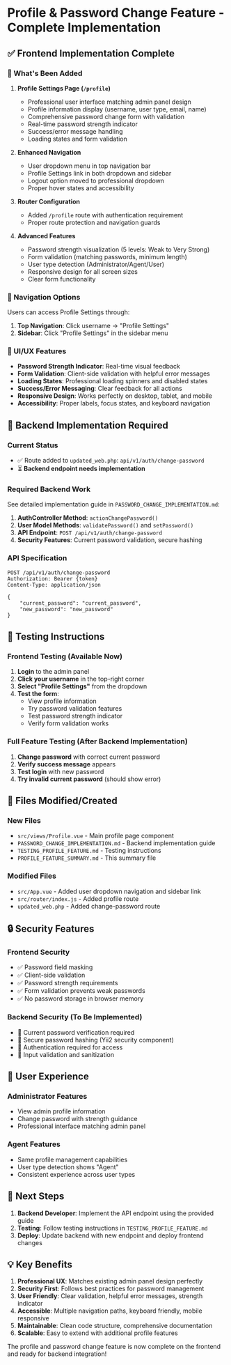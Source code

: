 # Profile & Password Change Feature - Complete Implementation

## ✅ Frontend Implementation Complete

### 🎯 What's Been Added

1. **Profile Settings Page (`/profile`)**
   - Professional user interface matching admin panel design
   - Profile information display (username, user type, email, name)
   - Comprehensive password change form with validation
   - Real-time password strength indicator
   - Success/error message handling
   - Loading states and form validation

2. **Enhanced Navigation**
   - User dropdown menu in top navigation bar
   - Profile Settings link in both dropdown and sidebar
   - Logout option moved to professional dropdown
   - Proper hover states and accessibility

3. **Router Configuration**
   - Added `/profile` route with authentication requirement
   - Proper route protection and navigation guards

4. **Advanced Features**
   - Password strength visualization (5 levels: Weak to Very Strong)
   - Form validation (matching passwords, minimum length)
   - User type detection (Administrator/Agent/User)
   - Responsive design for all screen sizes
   - Clear form functionality

### 🔗 Navigation Options
Users can access Profile Settings through:
1. **Top Navigation**: Click username → "Profile Settings"
2. **Sidebar**: Click "Profile Settings" in the sidebar menu

### 🎨 UI/UX Features
- **Password Strength Indicator**: Real-time visual feedback
- **Form Validation**: Client-side validation with helpful error messages
- **Loading States**: Professional loading spinners and disabled states
- **Success/Error Messaging**: Clear feedback for all actions
- **Responsive Design**: Works perfectly on desktop, tablet, and mobile
- **Accessibility**: Proper labels, focus states, and keyboard navigation

## 🔧 Backend Implementation Required

### Current Status
- ✅ Route added to `updated_web.php`: `api/v1/auth/change-password`
- ⏳ **Backend endpoint needs implementation**

### Required Backend Work
See detailed implementation guide in `PASSWORD_CHANGE_IMPLEMENTATION.md`:

1. **AuthController Method**: `actionChangePassword()`
2. **User Model Methods**: `validatePassword()` and `setPassword()`
3. **API Endpoint**: `POST /api/v1/auth/change-password`
4. **Security Features**: Current password validation, secure hashing

### API Specification
```
POST /api/v1/auth/change-password
Authorization: Bearer {token}
Content-Type: application/json

{
    "current_password": "current_password",
    "new_password": "new_password"
}
```

## 🧪 Testing Instructions

### Frontend Testing (Available Now)
1. **Login** to the admin panel
2. **Click your username** in the top-right corner
3. **Select "Profile Settings"** from the dropdown
4. **Test the form**:
   - View profile information
   - Try password validation features
   - Test password strength indicator
   - Verify form validation works

### Full Feature Testing (After Backend Implementation)
1. **Change password** with correct current password
2. **Verify success message** appears
3. **Test login** with new password
4. **Try invalid current password** (should show error)

## 📁 Files Modified/Created

### New Files
- `src/views/Profile.vue` - Main profile page component
- `PASSWORD_CHANGE_IMPLEMENTATION.md` - Backend implementation guide
- `TESTING_PROFILE_FEATURE.md` - Testing instructions
- `PROFILE_FEATURE_SUMMARY.md` - This summary file

### Modified Files
- `src/App.vue` - Added user dropdown navigation and sidebar link
- `src/router/index.js` - Added profile route
- `updated_web.php` - Added change-password route

## 🔒 Security Features

### Frontend Security
- ✅ Password field masking
- ✅ Client-side validation
- ✅ Password strength requirements
- ✅ Form validation prevents weak passwords
- ✅ No password storage in browser memory

### Backend Security (To Be Implemented)
- 🔄 Current password verification required
- 🔄 Secure password hashing (Yii2 security component)
- 🔄 Authentication required for access
- 🔄 Input validation and sanitization

## 🎯 User Experience

### Administrator Features
- View admin profile information
- Change password with strength guidance
- Professional interface matching admin panel

### Agent Features
- Same profile management capabilities
- User type detection shows "Agent"
- Consistent experience across user types

## 🚀 Next Steps

1. **Backend Developer**: Implement the API endpoint using the provided guide
2. **Testing**: Follow testing instructions in `TESTING_PROFILE_FEATURE.md`
3. **Deploy**: Update backend with new endpoint and deploy frontend changes

## 💡 Key Benefits

1. **Professional UX**: Matches existing admin panel design perfectly
2. **Security First**: Follows best practices for password management
3. **User Friendly**: Clear validation, helpful error messages, strength indicator
4. **Accessible**: Multiple navigation paths, keyboard friendly, mobile responsive
5. **Maintainable**: Clean code structure, comprehensive documentation
6. **Scalable**: Easy to extend with additional profile features

The profile and password change feature is now complete on the frontend and ready for backend integration!
